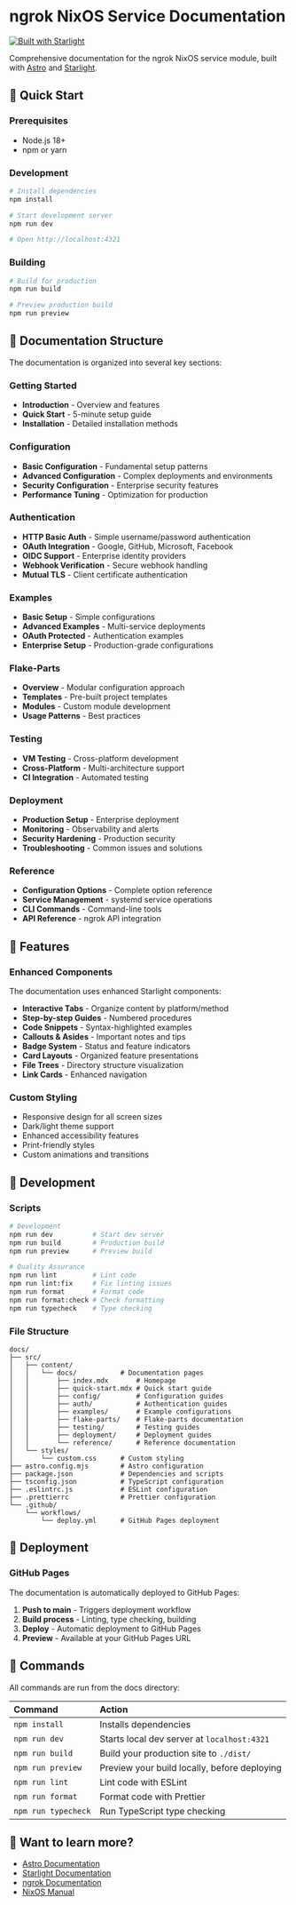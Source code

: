 # ngrok NixOS Service Documentation

[![Built with Starlight](https://astro.badg.es/v2/built-with-starlight/tiny.svg)](https://starlight.astro.build)

Comprehensive documentation for the ngrok NixOS service module, built with [Astro](https://astro.build/) and [Starlight](https://starlight.astro.build/).

## 🚀 Quick Start

### Prerequisites

- Node.js 18+
- npm or yarn

### Development

```bash
# Install dependencies
npm install

# Start development server
npm run dev

# Open http://localhost:4321
```

### Building

```bash
# Build for production
npm run build

# Preview production build
npm run preview
```

## 📝 Documentation Structure

The documentation is organized into several key sections:

### Getting Started
- **Introduction** - Overview and features
- **Quick Start** - 5-minute setup guide
- **Installation** - Detailed installation methods

### Configuration
- **Basic Configuration** - Fundamental setup patterns
- **Advanced Configuration** - Complex deployments and environments
- **Security Configuration** - Enterprise security features
- **Performance Tuning** - Optimization for production

### Authentication
- **HTTP Basic Auth** - Simple username/password authentication
- **OAuth Integration** - Google, GitHub, Microsoft, Facebook
- **OIDC Support** - Enterprise identity providers
- **Webhook Verification** - Secure webhook handling
- **Mutual TLS** - Client certificate authentication

### Examples
- **Basic Setup** - Simple configurations
- **Advanced Examples** - Multi-service deployments
- **OAuth Protected** - Authentication examples
- **Enterprise Setup** - Production-grade configurations

### Flake-Parts
- **Overview** - Modular configuration approach
- **Templates** - Pre-built project templates
- **Modules** - Custom module development
- **Usage Patterns** - Best practices

### Testing
- **VM Testing** - Cross-platform development
- **Cross-Platform** - Multi-architecture support
- **CI Integration** - Automated testing

### Deployment
- **Production Setup** - Enterprise deployment
- **Monitoring** - Observability and alerts
- **Security Hardening** - Production security
- **Troubleshooting** - Common issues and solutions

### Reference
- **Configuration Options** - Complete option reference
- **Service Management** - systemd service operations
- **CLI Commands** - Command-line tools
- **API Reference** - ngrok API integration

## 🎨 Features

### Enhanced Components

The documentation uses enhanced Starlight components:

- **Interactive Tabs** - Organize content by platform/method
- **Step-by-step Guides** - Numbered procedures
- **Code Snippets** - Syntax-highlighted examples
- **Callouts & Asides** - Important notes and tips
- **Badge System** - Status and feature indicators
- **Card Layouts** - Organized feature presentations
- **File Trees** - Directory structure visualization
- **Link Cards** - Enhanced navigation

### Custom Styling

- Responsive design for all screen sizes
- Dark/light theme support
- Enhanced accessibility features
- Print-friendly styles
- Custom animations and transitions

## 🔧 Development

### Scripts

```bash
# Development
npm run dev          # Start dev server
npm run build        # Production build
npm run preview      # Preview build

# Quality Assurance
npm run lint         # Lint code
npm run lint:fix     # Fix linting issues
npm run format       # Format code
npm run format:check # Check formatting
npm run typecheck    # Type checking
```

### File Structure

```
docs/
├── src/
│   ├── content/
│   │   └── docs/           # Documentation pages
│   │       ├── index.mdx       # Homepage
│   │       ├── quick-start.mdx # Quick start guide
│   │       ├── config/         # Configuration guides
│   │       ├── auth/           # Authentication guides
│   │       ├── examples/       # Example configurations
│   │       ├── flake-parts/    # Flake-parts documentation
│   │       ├── testing/        # Testing guides
│   │       ├── deployment/     # Deployment guides
│   │       └── reference/      # Reference documentation
│   └── styles/
│       └── custom.css      # Custom styling
├── astro.config.mjs        # Astro configuration
├── package.json            # Dependencies and scripts
├── tsconfig.json           # TypeScript configuration
├── .eslintrc.js            # ESLint configuration
├── .prettierrc             # Prettier configuration
└── .github/
    └── workflows/
        └── deploy.yml      # GitHub Pages deployment
```

## 🚀 Deployment

### GitHub Pages

The documentation is automatically deployed to GitHub Pages:

1. **Push to main** - Triggers deployment workflow
2. **Build process** - Linting, type checking, building
3. **Deploy** - Automatic deployment to GitHub Pages
4. **Preview** - Available at your GitHub Pages URL

## 🧞 Commands

All commands are run from the docs directory:

| Command                   | Action                                           |
| :------------------------ | :----------------------------------------------- |
| `npm install`             | Installs dependencies                            |
| `npm run dev`             | Starts local dev server at `localhost:4321`      |
| `npm run build`           | Build your production site to `./dist/`          |
| `npm run preview`         | Preview your build locally, before deploying     |
| `npm run lint`            | Lint code with ESLint                           |
| `npm run format`          | Format code with Prettier                       |
| `npm run typecheck`       | Run TypeScript type checking                    |

## 👀 Want to learn more?

- [Astro Documentation](https://docs.astro.build/)
- [Starlight Documentation](https://starlight.astro.build/)
- [ngrok Documentation](https://ngrok.com/docs)
- [NixOS Manual](https://nixos.org/manual/nixos/stable/)